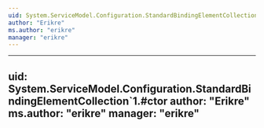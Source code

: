 ```yaml
---
uid: System.ServiceModel.Configuration.StandardBindingElementCollection`1
author: "Erikre"
ms.author: "erikre"
manager: "erikre"
---
```


---
uid: System.ServiceModel.Configuration.StandardBindingElementCollection`1.#ctor
author: "Erikre"
ms.author: "erikre"
manager: "erikre"
---
